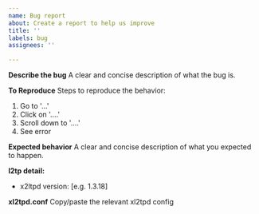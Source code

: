 ```yaml
---
name: Bug report
about: Create a report to help us improve
title: ''
labels: bug
assignees: ''

---
```


**Describe the bug**
A clear and concise description of what the bug is.

**To Reproduce**
Steps to reproduce the behavior:
1. Go to '...'
2. Click on '....'
3. Scroll down to '....'
4. See error

**Expected behavior**
A clear and concise description of what you expected to happen.

**l2tp detail:**
 - x2ltpd version: [e.g. 1.3.18]

**xl2tpd.conf**
Copy/paste the relevant xl2tpd config
